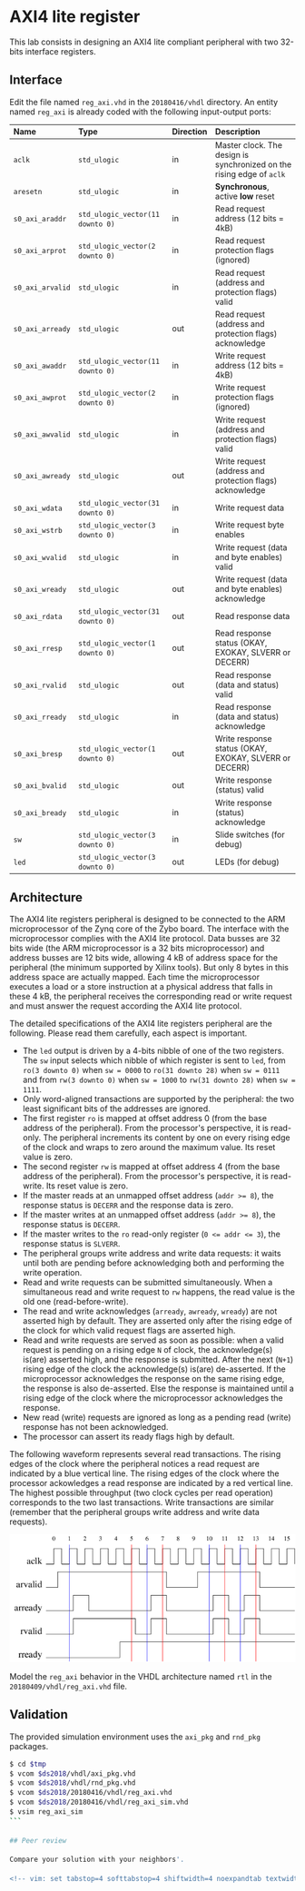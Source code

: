 <!-- MASTER-ONLY: DO NOT MODIFY THIS FILE-->
# AXI4 lite register

This lab consists in designing an AXI4 lite compliant peripheral with two 32-bits interface registers.

## Interface

Edit the file named `reg_axi.vhd` in the `20180416/vhdl` directory. An entity named `reg_axi` is already coded with the following input-output ports:

| Name             | Type                             | Direction | Description                                                           | 
| :----            | :----                            | :----     | :----                                                                 | 
| `aclk`           | `std_ulogic`                     | in        | Master clock. The design is synchronized on the rising edge of `aclk` | 
| `aresetn`        | `std_ulogic`                     | in        | **Synchronous**, active **low** reset                                 | 
| `s0_axi_araddr`  | `std_ulogic_vector(11 downto 0)` | in        | Read request address (12 bits = 4kB)                                  | 
| `s0_axi_arprot`  | `std_ulogic_vector(2 downto 0)`  | in        | Read request protection flags (ignored)                               | 
| `s0_axi_arvalid` | `std_ulogic`                     | in        | Read request (address and protection flags) valid                     | 
| `s0_axi_arready` | `std_ulogic`                     | out       | Read request (address and protection flags) acknowledge               | 
| `s0_axi_awaddr`  | `std_ulogic_vector(11 downto 0)` | in        | Write request address (12 bits = 4kB)                                 | 
| `s0_axi_awprot`  | `std_ulogic_vector(2 downto 0)`  | in        | Write request protection flags (ignored)                              | 
| `s0_axi_awvalid` | `std_ulogic`                     | in        | Write request (address and protection flags) valid                    | 
| `s0_axi_awready` | `std_ulogic`                     | out       | Write request (address and protection flags) acknowledge              | 
| `s0_axi_wdata`   | `std_ulogic_vector(31 downto 0)` | in        | Write request data                                                    | 
| `s0_axi_wstrb`   | `std_ulogic_vector(3 downto 0)`  | in        | Write request byte enables                                            | 
| `s0_axi_wvalid`  | `std_ulogic`                     | in        | Write request (data and byte enables) valid                           | 
| `s0_axi_wready`  | `std_ulogic`                     | out       | Write request (data and byte enables) acknowledge                     | 
| `s0_axi_rdata`   | `std_ulogic_vector(31 downto 0)` | out       | Read response data                                                    | 
| `s0_axi_rresp`   | `std_ulogic_vector(1 downto 0)`  | out       | Read response status (OKAY, EXOKAY, SLVERR or DECERR)                 | 
| `s0_axi_rvalid`  | `std_ulogic`                     | out       | Read response (data and status) valid                                 | 
| `s0_axi_rready`  | `std_ulogic`                     | in        | Read response (data and status) acknowledge                           | 
| `s0_axi_bresp`   | `std_ulogic_vector(1 downto 0)`  | out       | Write response status (OKAY, EXOKAY, SLVERR or DECERR)                | 
| `s0_axi_bvalid`  | `std_ulogic`                     | out       | Write response (status) valid                                         | 
| `s0_axi_bready`  | `std_ulogic`                     | in        | Write response (status) acknowledge                                   | 
| `sw`             | `std_ulogic_vector(3 downto 0)`  | in        | Slide switches (for debug)                                            | 
| `led`            | `std_ulogic_vector(3 downto 0)`  | out       | LEDs (for debug)                                                      | 

## Architecture

The AXI4 lite registers peripheral is designed to be connected to the ARM microprocessor of the Zynq core of the Zybo board. The interface with the microprocessor complies with the AXI4 lite protocol. Data busses are 32 bits wide (the ARM microprocessor is a 32 bits microprocessor) and address busses are 12 bits wide, allowing 4 kB of address space for the peripheral (the minimum supported by Xilinx tools). But only 8 bytes in this address space are actually mapped. Each time the microprocessor executes a load or a store instruction at a physical address that falls in these 4 kB, the peripheral receives the corresponding read or write request and must answer the request according the AXI4 lite protocol.

The detailed specifications of the AXI4 lite registers peripheral are the following. Please read them carefully, each aspect is important.

* The `led` output is driven by a 4-bits nibble of one of the two registers. The `sw` input selects which nibble of which register is sent to `led`, from `ro(3 downto 0)` when `sw = 0000` to `ro(31 downto 28)` when `sw = 0111` and from `rw(3 downto 0)` when `sw = 1000` to `rw(31 downto 28)` when `sw = 1111`.
* Only word-aligned transactions are supported by the peripheral: the two least significant bits of the addresses are ignored.
* The first register `ro` is mapped at offset address 0 (from the base address of the peripheral). From the processor's perspective, it is read-only. The peripheral increments its content by one on every rising edge of the clock and wraps to zero around the maximum value. Its reset value is zero.
* The second register `rw` is mapped at offset address 4 (from the base address of the peripheral). From the processor's perspective, it is read-write. Its reset value is zero.
* If the master reads at an unmapped offset address (`addr >= 8`), the response status is `DECERR` and the response data is zero.
* If the master writes at an unmapped offset address (`addr >= 8`), the response status is `DECERR`.
* If the master writes to the `ro` read-only register (`0 <= addr <= 3`), the response status is `SLVERR`.
* The peripheral groups write address and write data requests: it waits until both are pending before acknowledging both and performing the write operation.
* Read and write requests can be submitted simultaneously. When a simultaneous read and write request to `rw` happens, the read value is the old one (read-before-write).
* The read and write acknowledges (`arready`, `awready`, `wready`) are not asserted high by default. They are asserted only after the rising edge of the clock for which valid request flags are asserted high.
* Read and write requests are served as soon as possible: when a valid request is pending on a rising edge `N` of clock, the acknowledge(s) is(are) asserted high, and the response is submitted. After the next (`N+1`) rising edge of the clock the acknowledge(s) is(are) de-asserted. If the microprocessor acknowledges the response on the same rising edge, the response is also de-asserted. Else the response is maintained until a rising edge of the clock where the microprocessor acknowledges the response.
* New read (write) requests are ignored as long as a pending read (write) response has not been acknowledged.
* The processor can assert its ready flags high by default.

The following waveform represents several read transactions. The rising edges of the clock where the peripheral notices a read request are indicated by a blue vertical line. The rising edges of the clock where the processor ackowledges a read response are indicated by a red vertical line. The highest possible throughput (two clock cycles per read operation) corresponds to the two last transactions. Write transactions are similar (remember that the peripheral groups write address and write data requests).

![`reg_axi` waveform](figures/waveforms.png)

Model the `reg_axi` behavior in the VHDL architecture named `rtl` in the `20180409/vhdl/reg_axi.vhd` file.

## Validation

The provided simulation environment uses the `axi_pkg` and `rnd_pkg` packages.

````bash
$ cd $tmp
$ vcom $ds2018/vhdl/axi_pkg.vhd
$ vcom $ds2018/vhdl/rnd_pkg.vhd
$ vcom $ds2018/20180416/vhdl/reg_axi.vhd
$ vcom $ds2018/20180416/vhdl/reg_axi_sim.vhd
$ vsim reg_axi_sim
```

## Peer review

Compare your solution with your neighbors'.

<!-- vim: set tabstop=4 softtabstop=4 shiftwidth=4 noexpandtab textwidth=0: -->
